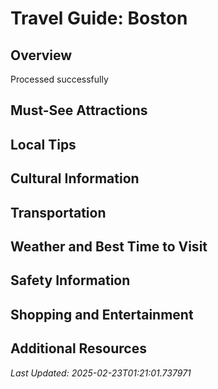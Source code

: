# Travel Guide: Boston

## Overview
Processed successfully

## Must-See Attractions


## Local Tips


## Cultural Information


## Transportation


## Weather and Best Time to Visit


## Safety Information


## Shopping and Entertainment


## Additional Resources


*Last Updated: 2025-02-23T01:21:01.737971* 